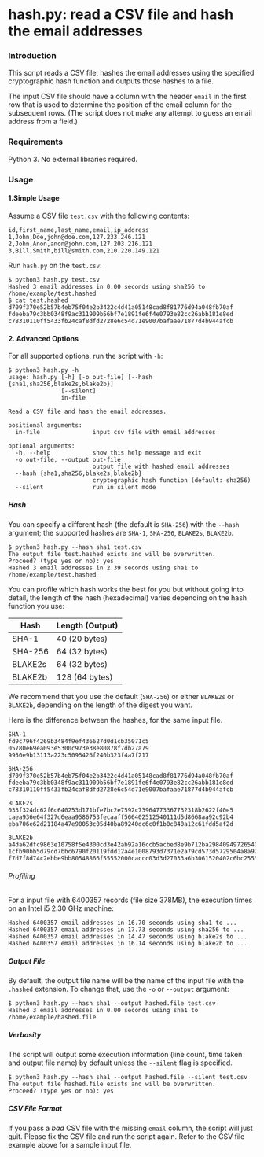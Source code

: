 # hash.py: read a CSV file and hash the email addresses

### Introduction
This script reads a CSV file, hashes the email addresses using the specified cryptographic hash function and outputs those hashes to a file.

The input CSV file should have a column with the header `email` in the first row that is used to determine the position of the email column for the subsequent rows. (The script does not make any attempt to guess an email address from a field.)

### Requirements

Python 3. No external libraries required.

### Usage

#### 1.Simple Usage
Assume a CSV file `test.csv` with the following contents:
```
id,first_name,last_name,email,ip_address
1,John,Doe,john@doe.com,127.233.246.121
2,John,Anon,anon@john.com,127.203.216.121
3,Bill,Smith,bill@smith.com,210.220.149.121
```
Run `hash.py` on the `test.csv`:

```
$ python3 hash.py test.csv 
Hashed 3 email addresses in 0.00 seconds using sha256 to /home/example/test.hashed
$ cat test.hashed 
d709f370e52b57b4eb75f04e2b3422c4d41a05148cad8f81776d94a048fb70af
fdeeba79c3bb0348f9ac311909b56bf7e1891fe6f4e0793e82cc26abb181e8ed
c78310110ff5433fb24caf8dfd2728e6c54d71e9007bafaae71877d4b944afcb
```

#### 2. Advanced Options

For all supported options, run the script with `-h`:

```
$ python3 hash.py -h
usage: hash.py [-h] [-o out-file] [--hash {sha1,sha256,blake2s,blake2b}]
               [--silent]
               in-file

Read a CSV file and hash the email addresses.

positional arguments:
  in-file               input csv file with email addresses

optional arguments:
  -h, --help            show this help message and exit
  -o out-file, --output out-file
                        output file with hashed email addresses
  --hash {sha1,sha256,blake2s,blake2b}
                        cryptographic hash function (default: sha256)
  --silent              run in silent mode
```

##### Hash

You can specify a different hash (the default is `SHA-256`) with the `--hash` argument; the supported hashes are `SHA-1`, `SHA-256`, `BLAKE2s`, `BLAKE2b`.

```
$ python3 hash.py --hash sha1 test.csv 
The output file test.hashed exists and will be overwritten.
Proceed? (type yes or no): yes
Hashed 3 email addresses in 2.39 seconds using sha1 to /home/example/test.hashed
```

You can profile which hash works the best for you but without going into detail, the length of the hash (hexadecimal) varies depending on the hash function you use:

| Hash      | Length (Output) |
| --------- | --------------- |
| SHA-1     |  40 (20 bytes)  |
| SHA-256   |  64 (32 bytes)  |
| BLAKE2s   |  64 (32 bytes)  |
| BLAKE2b   |  128 (64 bytes) |

We recommend that you use the default (`SHA-256`) or either `BLAKE2s` or `BLAKE2b`, depending on the length of the digest you want.

Here is the difference between the hashes, for the same input file.

```
SHA-1
fd9c796f4269b3484f9ef436627d0d1cb35071c5
05780e69ea093e5300c973e38e80878f7db27a79
9950e9b13113a223c5095426f240b323f4a7f217

```

```
SHA-256
d709f370e52b57b4eb75f04e2b3422c4d41a05148cad8f81776d94a048fb70af
fdeeba79c3bb0348f9ac311909b56bf7e1891fe6f4e0793e82cc26abb181e8ed
c78310110ff5433fb24caf8dfd2728e6c54d71e9007bafaae71877d4b944afcb
```

```
BLAKE2s
033f324dc62f6c640253d171bfe7bc2e7592c73964773367732318b2622f40e5
caea936e64f327d6eaa9586753fecaaff566402512540111d5d8668aa92c92b4
eba706e62d21184a47e90053c05d40ba89240dc6c0f1b0c840a12c61fdd5af2d
```

```
BLAKE2b
a4da62dfc9863e10758f5e4300cd3e42ab92a16ccb5acbed8e9b712ba298409497265402157cee1ada0d22b98e02cc613ebbc616c4d48b2647a9e83bf8782027
1cfb90bb5d79cd7bbc6790f20119fdd12a4e1008793d7371e2a79cd573d5729504a8a92b4d6f914534193271a61a5b21495492fa4fc39db9bfe3275af7cabf4a
f7d7f8d74c2ebbe9bb80548866f55552000caccc03d3d27033a6b3061520402c6bc255508a59b383f415e067d372c96b654a75c9c5565e0ca63bd72c443469d7
```

###### Profiling

For a input file with 6400357 records (file size 378MB), the execution times on an Intel i5 2.30 GHz machine:

    Hashed 6400357 email addresses in 16.70 seconds using sha1 to ...
    Hashed 6400357 email addresses in 17.73 seconds using sha256 to ...
    Hashed 6400357 email addresses in 14.47 seconds using blake2s to ...
    Hashed 6400357 email addresses in 16.14 seconds using blake2b to ...

##### Output File

By default, the output file name will be the name of the input file with the `.hashed` extension. To change that, use the `-o` or `--output` argument:

```
$ python3 hash.py --hash sha1 --output hashed.file test.csv 
Hashed 3 email addresses in 0.00 seconds using sha1 to /home/example/hashed.file
```

##### Verbosity

The script will output some execution information (line count, time taken and output file name) by default unless the `--silent` flag is specified.

```
$ python3 hash.py --hash sha1 --output hashed.file --silent test.csv
The output file hashed.file exists and will be overwritten.
Proceed? (type yes or no): yes
```
##### CSV File Format

If you pass a *bad* CSV file with the missing `email` column, the script will just quit. Please fix the CSV file and run the script again. Refer to the CSV file example above for a sample input file.
